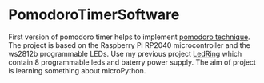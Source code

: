 # PomodoroTimerSoftware
 
First version of pomodoro timer helps to implement [pomodoro technique](https://en.wikipedia.org/wiki/Pomodoro_Technique).
The project is based on the Raspberry Pi RP2040 microcontroller and the ws2812b programmable LEDs.
Use my previous project [LedRing](https://github.com/MiCyg/LedRing) which contain 8 programmable leds and baterry power supply.
The aim of project is learning something about microPython. 

